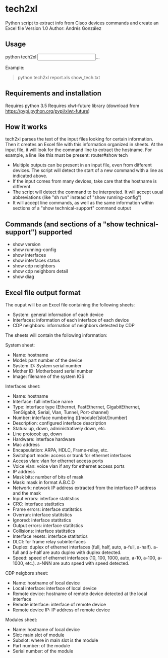 # tech2xl
Python script to extract info from Cisco devices commands and create an Excel file
Version 1.0
Author: Andrés González

Usage
-----

python tech2xl <output excel filename> <input text files>...

Example: 
>python tech2xl report.xls show_tech.txt

Requirements and installation
-----------------------------

Requires python 3.5
Requires xlwt-future library (download from https://pypi.python.org/pypi/xlwt-future)


How it works
------------

tech2xl parses the text of the input files looking for certain information. Then it creates an Excel file with this information organized in sheets.
At the input file, it will look for the command line to extract the hostname. For example, a line like this must be present:
  router#show tech

- Multiple outputs can be present in an input file, even from different devices. The script will detect the start of a new command with a line as indicated above.
- If the input comes from many devices, take care that the hostname is different.
- The script will detect the command to be interpreted. It will accept usual abbreviations (like "sh run" instead of "show running-config")
- It will accept line commands, as well as the same information within sections of a "show technical-support" command output

Commands (and sections of a "show technical-support") supported
---------------------------------------------------------------

- show version
- show running-config
- show interfaces
- show interfaces status
- show cdp neighbors
- show cdp neighbors detail
- show diag

Excel file output format
------------------------

The ouput will be an Excel file containing the following sheets:

- System: general information of each device
- Interfaces: information of each interface of each device
- CDP neighbors: information of neighbors detected by CDP

The sheets will contain the following information:

System sheet: 

- Name: hostname
- Model: part number of the device
- System ID: System serial number
- Mother ID: Motherboard serial number
- Image: filename of the system IOS

Interfaces sheet:

- Name: hostname
- Interface: full interface name
- Type: interface type (Ethernet, FastEthernet, GigabitEthernet, TenGigabit, Serial, Vlan, Tunnel, Port-channel)
- Number: interface numbering ([[module/]slot/]number)
- Description: configured interface description
- Status: up, down, administratively down, etc.
- Line protocol: up, down
- Hardware: interface hardware
- Mac address
- Encapsulation: ARPA, HDLC, Frame-relay, etc.
- Switchport mode: access or trunk for ethernet interfaces
- Access vlan: vlan for ethernet access ports
- Voice vlan: voice vlan if any for ethernet access ports
- IP address
- Mask bits: number of bits of mask
- Mask: mask in format A.B.C.D
- Network: network IP address extracted from the interface IP address and the mask
- Input errors: interface statitstics
- CRC: interface statitstics
- Frame errors: interface statitstics
- Overrun: interface statitstics
- Ignored: interface statitstics
- Output errors: interface statitstics
- Collisions: interface statitstics
- Interface resets: interface statitstics
- DLCI: for frame relay subinterfaces
- Duplex: duplex of ethernet interfaces (full, half, auto, a-full, a-half). a-full and a-half are auto duplex with duplex detected.
- Speed: speed of ethernet interfaces (10, 100, 1000, auto, a-10, a-100, a-1000, etc.). a-NNN are auto speed with speed detected.

CDP neigbors sheet:

- Name: hostname of local device
- Local interface: interface of local device
- Remote device: hostname of remote device detected at the local interface
- Remote interface: interface of remote device
- Remote device IP: IP address of remote device

Modules sheet:

- Name: hostname of local device
- Slot: main slot of module
- Subslot: where in main slot is the module
- Part number: of the module
- Serial number: of the module

